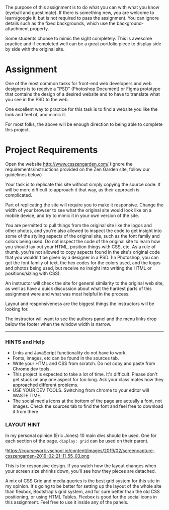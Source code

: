 The purpose of this assignment is to do what you can with what you know (eyeball and guestimate). If there is something new, you are welcome to learn/google it, but is not required to pass the assignment. You can ignore details such as the fixed backgrounds, which use the background-attachment property.

Some students choose to mimic the sight completely. This is awesome practice and if completed well can be a great portfolio piece to display side by side with the original site.

# **Assignment**

One of the most common tasks for front-end web developers and web designers is to receive a "PSD" (Photoshop Document) or Figma prototype that contains the design of a desired website and to have to translate what you see in the PSD to the web.

One excellent way to practice for this task is to find a website you like the look and feel of, and mimic it.

For most folks, the above will be enough direction to being able to complete this project. 

# **Project Requirements**

Open the website http://www.csszengarden.com/ (Ignore the requirements/instructions provided on the Zen Garden site, follow our guidelines below)

Your task is to replicate this site without simply copying the source code. It will be more difficult to approach it that way, as their approach is complicated.

Part of replicating the site will require you to make it responsive. Change the width of your browser to see what the original site would look like on a mobile device, and try to mimic it in your own version of the site.

You are permitted to pull things from the original site like the logos and other photos, and you're also allowed to inspect the code to get insight into some of the styling aspects of the original site, such as the font family and colors being used. Do not inspect the code of the original site to learn how you should lay out your HTML, position things with CSS, etc. As a rule of thumb, you're not allowed to copy aspects found in the site's original code that you wouldn't be given by a designer in a PSD. (In Photoshop, you can get the font family of text, the hex codes for the colors used, and the logos and photos being used, but receive no insight into writing the HTML or positions/sizing with CSS).

An instructor will check the site for general similarity to the original web site, as well as have a quick discussion about what the hardest parts of this assignment were and what was most helpful in the process.

Layout and responsiveness are the biggest things the instructors will be looking for.

The instructor will want to see the authors panel and the menu links drop below the footer when the window width is narrow.

---

### **HINTS and Help**

- Links and JavaScript functionality do not have to work.
- Fonts, images, etc can be found in the sources tab.
- Write your HTML and CSS from scratch. Do not copy and paste from Chrome dev tools.
- This project is expected to take a lot of time. It's difficult. Please don't get stuck on any one aspect for too long. Ask your class mates how they approached different problems.
- USE YOUR DEV TOOLS. Switching from chrome to your editor will WASTE TIME.
- The social media icons at the bottom of the page are actually a font, not images. Check the sources tab to find the font and feel free to download it from there

### **LAYOUT HINT**

In my personal opinion (Eric Jones) 10 main divs should be used. One for each section of the page. `display: grid` can be used on their parent.

!https://coursework.vschool.io/content/images/2019/02/screencapture-csszengarden-2019-02-21-11_55_03.png

This is for responsive design. If you watch how the layout changes when your screen size shrinks down, you'll see how they pieces are detached.

A mix of CSS Grid and media queries is the best grid system for this site in my opinion. It's going to be better for setting up the layout of the whole site than flexbox, Bootstrap's grid system, and for sure better than the old CSS positioning, or using HTML Tables. Flexbox is good for the social icons in this assignment. Feel free to use it inside any of the panels.